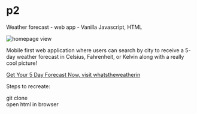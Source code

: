 # p2
Weather forecast - web app - Vanilla Javascript, HTML


<img src="https://lh3.googleusercontent.com/VXzVKwKdmwAmPx-OD-L_ACsA9JADhpk6Z5E3ePjofvBxVklh9_u960-Xx7Fau0inuhHuwCgEJGi9ZAgD8t1sm9JYk1aTfrhejpII_sHC1KOiTlp4Oqxlf8iJ95-swrKVGb1JSS_Sci7qIqQRLoMvsbwIJzvCpRHQneJqjUjVcFT8FydRxov0r5WqcWR8NomzXbHguZeGLzFe57yfQZ3lq7-9zfySXNUivQCOnf4MjIaYkAPBsFidgxXqG3tIj6z8eUhLQ29nK63_jq-OavT1ZB3uNFtW8AXYeOCoO8fHWlddKuTju6HeXmwj3rG5YPdFZ0sH5WLvhcPxNDY10NwOMghz4Y-hrYJTVWXXQfDrswQGf2tEx-D8Z8eRBlGDx11UqDmwFcIWih9-XaLQmCSK-8sowNe9o4AQvbOHJdHv4OzYgBuH5uUitvmc5nmqC-nM7GmCS-vniy5q57Hq2beR7MKnViUVq6b1QLRw44lkvHjuxXZ8VXau2FIIfiGIsLP8cSActQEEB_plgUWWgSdJNG7X3MZDvkplLODIXrez6HcmIp0RAGzDnHi7Fn-KbsRgTSVeYR25LxSTNY7fl_rQ0sX4YYFGLLxMsC0shqtSfiNNCaNjKjrXIKmYSNgBDnfzfr809-_ADepziP3gLYgOi31RnOSqJfN61CFZ6s-298DxNp7sVjLt_g=w370-h538-no" alt="homepage view"  >

Mobile first web application where users can search by city to receive a 5-day weather forecast in Celsius, Fahrenheit, or Kelvin along with a really cool picture!

<a href="https://whatstheweatherin.com/">Get Your 5 Day Forecast Now, visit whatstheweatherin</a>

Steps to recreate:

git clone    
open html in browser
